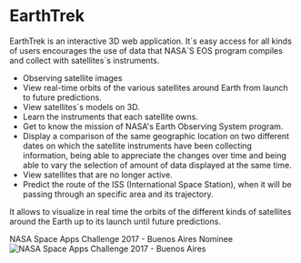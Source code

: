 # EarthTrek
EarthTrek is an interactive 3D web application. It´s easy access for all kinds of users encourages the use of data that NASA`S EOS program compiles and collect with satellites´s instruments.

* Observing satellite images
* View real-time orbits of the various satellites around Earth from launch to future predictions.
* View satellites´s models on 3D.
* Learn the instruments that each satellite owns.
* Get to know the mission of NASA's Earth Observing System program.
* Display a comparison of the same geographic location on two different dates on which the satellite instruments have been collecting information, being able to appreciate the changes over time and being able to vary the selection of amount of data displayed at the same time.
* View satellites that are no longer active.
* Predict the route of the ISS (International Space Station), when it will be passing through an specific area and its trajectory.

It allows to visualize in real time the orbits of the different kinds of satellites around the Earth up to its launch until future predictions.

NASA Space Apps Challenge 2017 - Buenos Aires  Nominee
![NASA Space Apps Challenge 2017 - Buenos Aires](https://sa-media-2017.s3.amazonaws.com/media/images/Space_Apps_2017_Logo_BsAs.width-500.png?AWSAccessKeyId=AKIAJQG3YOIUOOAQEQ4Q&Signature=LhqJbs9ULqNrzXKAGkaRgTWJ5cc%3D&Expires=1494428542)
